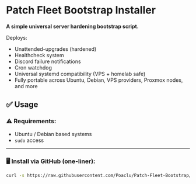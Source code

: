 # Patch Fleet Bootstrap Installer

**A simple universal server hardening bootstrap script.**

Deploys:
- Unattended-upgrades (hardened)
- Healthcheck system
- Discord failure notifications
- Cron watchdog
- Universal systemd compatibility (VPS + homelab safe)
- Fully portable across Ubuntu, Debian, VPS providers, Proxmox nodes, and more

## ✅ Usage

### ⚠️ Requirements:

- Ubuntu / Debian based systems
- `sudo` access

---

### 🖥 Install via GitHub (one-liner):

```bash
curl -s https://raw.githubusercontent.com/Poaclu/Patch-Fleet-Bootstrap/main/patch-bootstrap.sh | sudo bash -s -- --webhook "https://discord.com/api/webhooks/XXX/XXX"
